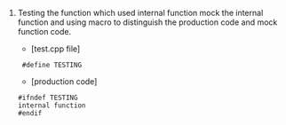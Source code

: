 
1. Testing the function which used internal function
   mock the internal function and using macro to distinguish the production code and mock function code.
   - [test.cpp file]  
   ```
    #define TESTING
   ```
   
   - [production code]  
   ```
   #ifndef TESTING
   internal function
   #endif
   ```
   
   
  
